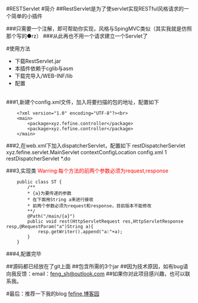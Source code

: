#RESTServlet
#简介
##RestServlet是为了使servlet实现RESTful风格请求的一个简单的小插件

###只需要一个注解，即可帮助你实现，风格与SpingMVC类似（其实我就是仿照那个写的●rz）
###从此再也不用一个请求建立一个Servlet了


#使用方法
* 下载RestServlet.jar
* 本插件依赖于cglib与asm
* 下载完导入/WEB-INF/lib
* 配置    
<br>
###1,新建个config.xml文件，加入将要扫描的包的地址，配置如下
<br>

        <?xml version="1.0" encoding="UTF-8"?><br>
        <main>
            <package>xyz.fefine.controller</package>
            <package>xyz.fefine.controller</package>
        </main>
###2,在web.xml下加入dispatcherServlet，配置如下
        <servlet>
            <servlet-name>restDispatcherServlet</servlet-name>
            <servlet-class>xyz.fefine.servlet.MainServlet</servlet-class>
            <init-param>
                <!--此param不要更改  -->
                <param-name>contextConfigLocation</param-name>
                <!-- 这里写你的配置文件的地址，就上上面的那个config.xml的地址-->
                <param-value>config.xml</param-value>
            </init-param>
            <load-on-startup>1</load-on-startup>
        </servlet>
        <servlet-mapping>
            <servlet-name>restDispatcherServlet</servlet-name>
            <!-- 过滤的列表 -->
            <url-pattern>*.do</url-pattern>
        </servlet-m1apping>
    
###3,实现类 
<font color="red">Warring:每个方法的前两个参数必须为request,response</font>

        public class ST {
            /**
            * {a}为要传递的参数
            * 在下面用String a来进行接收
            * 前两个参数必须为request和response，目前版本不能修改
            **/
            @Path("/main/{a}")
    	    public void rest(HttpServletRequest res,HttpServletResponse resp,@RequestParam("a")String a){
    		    resp.getWriter().append("a:"+a);	
            }
        }

###4,配置完毕

##源码都已经放在了git上面
##包含所需的3个jar
##因为技术原因，如有bug请向我反馈：email：feng_sh@outlook.com
##如果你对此项目感兴趣，也可以联系我。

#最后：推荐一下我的blog [fefine](http://www.fefein.xyz),[博客园](http://www.cnblogs.com/weikongziqu/)

